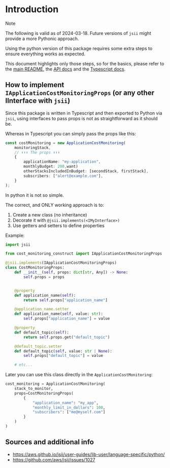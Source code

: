 # Introduction

> [!NOTE]
> The following is valid as of 2024-03-18. Future versions of `jsii` might provide a more Pythonic approach.

Using the python version of this package requires some extra steps to ensure everything works as expected.

This document highlights only those steps, so for the basics, please refer to the [main README](../README.md), the [API docs](../API.md) and the [Typescript docs](typescript.md).

## How to implement `IApplicationCostMonitoringProps` (or any other IInterface with `jsii`)

Since this package is written in Typescript and then exported to Python via `jsii`, using interfaces to pass props is not as straightforward as it should be.

Whereas in Typescript you can simply pass the props like this:

```ts
const costMonitoring = new ApplicationCostMonitoring(
    monitoringStack,
    // ⬇︎⬇︎⬇︎ The props ⬇︎⬇︎⬇︎
    {
        applicationName: "my-application",
        monthlyBudget: 200,want)
        otherStacksIncludedInBudget: [secondStack, firstStack],
        subscribers: ["alert@example.com"],
    }
);
```

In python it is not so simple.

The correct, and ONLY working approach is to:

1. Create a new class (no inheritance)
2. Decorate it with `@jsii.implements(<IMyInterface>)`
3. Use getters and setters to define properties

Example:

```py
import jsii

from cost_monitoring_construct import IApplicationCostMonitoringProps

@jsii.implements(IApplicationCostMonitoringProps)
class CostMonitoringProps:
    def __init__(self, props: dict[str, Any]) -> None:
        self.props = props


    @property
    def application_name(self):
        return self.props["application_name"]

    @application_name.setter
    def application_name(self, value: str):
        self.props["application_name"] = value

    @property
    def default_topic(self):
        return self.props.get("default_topic")

    @default_topic.setter
    def default_topic(self, value: str | None):
        self.props["default_topic"] = value

    # etc...
```

Later you can use this class directly in the `ApplicationCostMonitoring`:

```py
cost_monitoring = ApplicationCostMonitoring(
    stack_to_monitor,
    props=CostMonitoringProps(
        {
            "application_name": "my_app",
            "monthly_limit_in_dollars": 100,
            "subscribers": ["me@myself.com"]
        }
    )
)
```

## Sources and additional info

- <https://aws.github.io/jsii/user-guides/lib-user/language-specific/python/>
- <https://github.com/aws/jsii/issues/1027>
